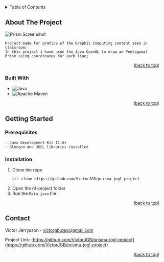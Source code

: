 <a name="readme-top"></a>

<!-- TABLE OF CONTENTS -->
<details>
  <summary>Table of Contents</summary>
  <ol>
    <li>
      <a href="#about-the-project">About The Project</a>
      <ul>
        <li><a href="#built-with">Built With</a></li>
      </ul>
    </li>
    <li>
      <a href="#getting-started">Getting Started</a>
      <ul>
        <li><a href="#prerequisites">Prerequisites</a></li>
        <li><a href="#installation">Installation</a></li>
      </ul>
    </li>
    <li><a href="#contact">Contact</a></li>
  </ol>
</details>

<!-- ABOUT THE PROJECT -->

## About The Project

![Prism Screenshot](../n1-project/src/images/screenshot01.png)

    Project made for pratice of the Graphic Computing content seen in classroom;
    In this project i have used the Java OpenGL to draw an Pentagonal Prism using coordinates for each line;

<p align="right">(<a href="#readme-top">back to top</a>)</p>

### Built With

- ![Java](https://img.shields.io/badge/java-%23ED8B00.svg?style=for-the-badge&logo=java&logoColor=white)
- ![Apache Maven](https://img.shields.io/badge/Apache%20Maven-C71A36?style=for-the-badge&logo=Apache%20Maven&logoColor=white)

<p align="right">(<a href="#readme-top">back to top</a>)</p>

<!-- GETTING STARTED -->

## Getting Started

### Prerequisites

    - Java Development Kit 11.0+
    - Gluegen and JOGL libraries installed

### Installation

1. Clone the repo
   ```sh
   git clone https://github.com/VictorJGB/prisma-jogl-project
   ```
2. Open the n1-project folder
3. Run the `Main.java` file

<p align="right">(<a href="#readme-top">back to top</a>)</p>

## Contact

Victor Jerrysson - victorgb.dev@gmail.com

Project Link: [https://github.com/VictorJGB/prisma-jogl-project](https://github.com/VictorJGB/prisma-jogl-project)

<p align="right">(<a href="#readme-top">back to top</a>)</p>

<!-- ACKNOWLEDGMENTS -->
